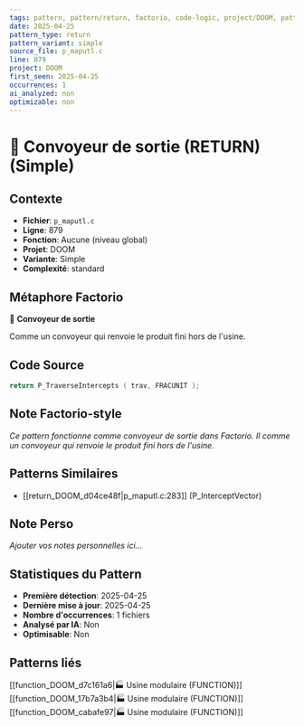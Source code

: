 ```yaml
---
tags: pattern, pattern/return, factorio, code-logic, project/DOOM, pattern/variant/simple
date: 2025-04-25
pattern_type: return
pattern_variant: simple
source_file: p_maputl.c
line: 879
project: DOOM
first_seen: 2025-04-25
occurrences: 1
ai_analyzed: non
optimizable: non
---
```


# 🚚 Convoyeur de sortie (RETURN) (Simple)

## Contexte
- **Fichier**: `p_maputl.c`
- **Ligne**: 879
- **Fonction**: Aucune (niveau global)
- **Projet**: DOOM
- **Variante**: Simple
- **Complexité**: standard

## Métaphore Factorio
🚚 **Convoyeur de sortie**

Comme un convoyeur qui renvoie le produit fini hors de l'usine.

## Code Source
```c
return P_TraverseIntercepts ( trav, FRACUNIT );
```

## Note Factorio-style
*Ce pattern fonctionne comme convoyeur de sortie dans Factorio. Il comme un convoyeur qui renvoie le produit fini hors de l'usine.*

## Patterns Similaires
- [[return_DOOM_d04ce48f|p_maputl.c:283]] (P_InterceptVector)

## Note Perso
*Ajouter vos notes personnelles ici...*

## Statistiques du Pattern
- **Première détection**: 2025-04-25
- **Dernière mise à jour**: 2025-04-25
- **Nombre d'occurrences**: 1 fichiers
- **Analysé par IA**: Non
- **Optimisable**: Non

## Patterns liés
[[function_DOOM_d7c161a6|🏭 Usine modulaire (FUNCTION)]]
[[function_DOOM_17b7a3b4|🏭 Usine modulaire (FUNCTION)]]
[[function_DOOM_cabafe97|🏭 Usine modulaire (FUNCTION)]]
